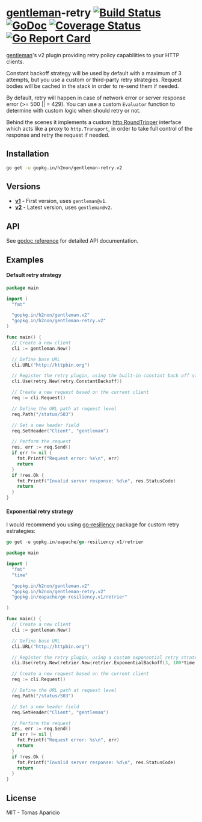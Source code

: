 # [gentleman](https://github.com/h2non/gentleman)-retry [![Build Status](https://travis-ci.org/h2non/gentleman-retry.png)](https://travis-ci.org/h2non/gentleman-retry) [![GoDoc](https://godoc.org/github.com/h2non/gentleman-retry?status.svg)](https://godoc.org/github.com/h2non/gentleman-retry) [![Coverage Status](https://coveralls.io/repos/github/h2non/gentleman-retry/badge.svg?branch=master)](https://coveralls.io/github/h2non/gentleman-retry?branch=master) [![Go Report Card](https://goreportcard.com/badge/github.com/h2non/gentleman-retry)](https://goreportcard.com/report/github.com/h2non/gentleman-retry)

[gentleman](https://github.com/h2non/gentleman)'s v2 plugin providing retry policy capabilities to your HTTP clients.

Constant backoff strategy will be used by default with a maximum of 3 attempts, but you use a custom or third-party retry strategies.
Request bodies will be cached in the stack in order to re-send them if needed.

By default, retry will happen in case of network error or server response error (>= 500 || = 429).
You can use a custom `Evaluator` function to determine with custom logic when should retry or not.

Behind the scenes it implements a custom [http.RoundTripper](https://golang.org/pkg/net/http/#RoundTripper)
interface which acts like a proxy to `http.Transport`, in order to take full control of the response and retry the request if needed.

## Installation

```bash
go get -u gopkg.in/h2non/gentleman-retry.v2
```

## Versions

- **[v1](https://github.com/h2non/gentleman-retry/tree/v1)** - First version, uses `gentleman@v1`.
- **[v2](https://github.com/h2non/gentleman-retry/tree/master)** - Latest version, uses `gentleman@v2`.

## API

See [godoc reference](https://godoc.org/github.com/h2non/gentleman-retry) for detailed API documentation.

## Examples

#### Default retry strategy

```go
package main

import (
  "fmt"

  "gopkg.in/h2non/gentleman.v2"
  "gopkg.in/h2non/gentleman-retry.v2"
)

func main() {
  // Create a new client
  cli := gentleman.New()

  // Define base URL
  cli.URL("http://httpbin.org")

  // Register the retry plugin, using the built-in constant back off strategy
  cli.Use(retry.New(retry.ConstantBackoff))

  // Create a new request based on the current client
  req := cli.Request()

  // Define the URL path at request level
  req.Path("/status/503")

  // Set a new header field
  req.SetHeader("Client", "gentleman")

  // Perform the request
  res, err := req.Send()
  if err != nil {
    fmt.Printf("Request error: %s\n", err)
    return
  }
  if !res.Ok {
    fmt.Printf("Invalid server response: %d\n", res.StatusCode)
    return
  }
}
```

#### Exponential retry strategy

I would recommend you using [go-resiliency](https://github.com/eapache/go-resiliency/tree/master/retrier) package for custom retry estrategies:
```go
go get -u gopkg.in/eapache/go-resiliency.v1/retrier
```

```go
package main

import (
  "fmt"
  "time"

  "gopkg.in/h2non/gentleman.v2"
  "gopkg.in/h2non/gentleman-retry.v2"
  "gopkg.in/eapache/go-resiliency.v1/retrier"

)

func main() {
  // Create a new client
  cli := gentleman.New()

  // Define base URL
  cli.URL("http://httpbin.org")

  // Register the retry plugin, using a custom exponential retry strategy
  cli.Use(retry.New(retrier.New(retrier.ExponentialBackoff(3, 100*time.Millisecond), nil)))

  // Create a new request based on the current client
  req := cli.Request()

  // Define the URL path at request level
  req.Path("/status/503")

  // Set a new header field
  req.SetHeader("Client", "gentleman")

  // Perform the request
  res, err := req.Send()
  if err != nil {
    fmt.Printf("Request error: %s\n", err)
    return
  }
  if !res.Ok {
    fmt.Printf("Invalid server response: %d\n", res.StatusCode)
    return
  }
}
```

## License

MIT - Tomas Aparicio
